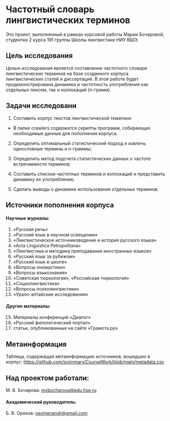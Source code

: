 # Частотный словарь лингвистических терминов
Это проект, выполненный в рамках курсовой работы Марии Бочаровой, студентки 2 курса 191 группы Школы лингвистики НИУ ВШЭ.


## Цель исследования
Целью исследования является составление частотного словаря лингвистических терминов на базе созданного корпуса лингвистических статей и диссертаций. В этой работе будет продемонстрирована динамика и частотность употребления как отдельных лексем, так и коллокаций (n-грамм). 

## Задачи исследовани
1. Составить корпус текстов лингвистической тематики:
- В папке crawlers содержатся скрипты программ, собирающих необходимые данные для пополнения корпуса. 

2. Определить оптимальный статистический подход и извлечь однословные термины и n-граммы;

4. Определить метод подсчета статистических данных о частоте встречаемости терминов;
5. Составить списоки частотных терминов и коллокаций и представить динамику их употребления;
6. Сделать выводы о динамике использования отдельных терминов. 


## Источники пополнения корпуса
#### Научные журналы:
1. «Русская речь»
2. «Русский язык в научном освещении»
3. «Лингвистическое источниковедение и история русского языка»
4. «Acta Linguistica Petropolitana»
5. «Лингвистика и методика преподавания иностранных языков»
6. «Русский язык за рубежом»
7. «Русский язык в школе»
8. «Вопросы ономастики»
9. «Вопросы языкознания»
10. «Советская тюркология», «Российская тюркология»
11. «Социолингвистика»
12. «Вопросы психолингвистики»
13. «Урало-алтайские исследования»
#### Другие материалы:
15. Материалы конференций «Диалог»
17. «Русский филологический портал»
18. статьи, опубликованные на сайте «Грамота.ру»

## Метаинформация
 Таблица, содержащая метаинформацию источников, вошедших в корпус:
 https://github.com/soimmary/CourseWork/blob/main/metadata.csv

## Над проектом работали:
М. В. Бочарова: mvbocharova@edu.hse.ru
#### Академический руководитель:
Б. В. Орехов: nevmenandr@gmail.com
